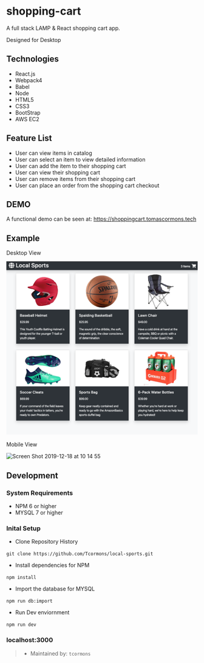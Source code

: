 # shopping-cart

A full stack LAMP & React shopping cart app.

Designed for Desktop

## Technologies
- React.js
- Webpack4
- Babel
- Node
- HTML5
- CSS3
- BootStrap
- AWS EC2

## Feature List
- User can view items in catalog
- User can select an item to view detailed information
- User can add the item to their shopping cart
- User can view their shopping cart
- User can remove items from their shopping cart
- User can place an order from the shopping cart checkout

## DEMO

A functional demo can be seen at: https://shoppingcart.tomascormons.tech

## Example
Desktop View

![ShoppingCart](./server/public/images/Example.png)

Mobile View

![Screen Shot 2019-12-18 at 10 14 55](https://user-images.githubusercontent.com/26559330/71111902-43c88780-217f-11ea-826f-669f7675ce62.png)

## Development
### System Requirements
- NPM 6 or higher
- MYSQL 7 or higher

### Inital Setup
- Clone Repository History

`git clone https://github.com/Tcormons/local-sports.git`

- Install dependencies for NPM

`npm install`

- Import the database for MYSQL

`npm run db:import`

- Run Dev enviornment

`npm run dev`

### localhost:3000

> - Maintained by: `tcormons`
